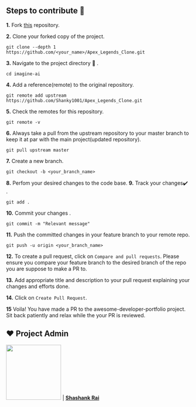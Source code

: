 ## Steps to contribute 🤩

**1.** Fork [this](https://github.com/Shanky1001/Apex_Legends_Clone.git) repository.

**2.** Clone your forked copy of the project.

```
git clone --depth 1 https://github.com/<your_name>/Apex_Legends_Clone.git
```

**3.** Navigate to the project directory :file_folder: .

```
cd imagine-ai

```

**4.** Add a reference(remote) to the original repository.

```
git remote add upstream https://github.com/Shanky1001/Apex_Legends_Clone.git
```

**5.** Check the remotes for this repository.

```
git remote -v
```

**6.** Always take a pull from the upstream repository to your master branch to keep it at par with the main project(updated repository).

```
git pull upstream master
```

**7.** Create a new branch.

```
git checkout -b <your_branch_name>
```

**8.** Perfom your desired changes to the code base.
**9.** Track your changes:heavy_check_mark: .

```
git add .
```

**10.** Commit your changes .

```
git commit -m "Relevant message"
```

**11.** Push the committed changes in your feature branch to your remote repo.

```
git push -u origin <your_branch_name>
```

**12.** To create a pull request, click on `Compare and pull requests`. Please ensure you compare your feature branch to the desired branch of the repo you are suppose to make a PR to.

**13.** Add appropriate title and description to your pull request explaining your changes and efforts done.

**14.** Click on `Create Pull Request`.

**15** Voila! You have made a PR to the awesome-developer-portfolio project. Sit back patiently and relax while the your PR is reviewed.

## ❤️ Project Admin

<a href="https://github.com/shanky1001"><img src="https://media.licdn.com/dms/image/D4D03AQEnxtujoCZiig/profile-displayphoto-shrink_800_800/0/1668795840784?e=1700697600&v=beta&t=1SB6e1aVZ_B3YqqKTvY1VLxDmGQVsDz99MS_1duv4g4" width=150px height=150px /></a> |
**[Shashank Rai](https://www.linkedin.com/in/shashankrai01/)** 
